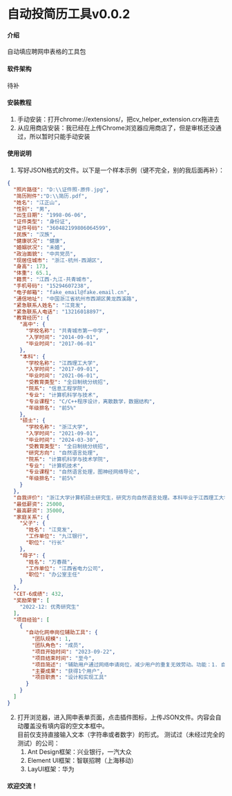 # 自动投简历工具v0.0.2

#### 介绍
自动填应聘网申表格的工具包

#### 软件架构
待补


#### 安装教程

1.  手动安装：打开chrome://extensions/，把cv_helper_extension.crx拖进去
2.  从应用商店安装：我已经在上传Chrome浏览器应用商店了，但是审核还没通过，所以暂时只能手动安装

#### 使用说明

1.  写好JSON格式的文件。以下是一个样本示例（键不完全，别的我后面再补）：
```json
{
  "照片路径": "D:\\证件照-原件.jpg",
  "简历附件":"D:\\简历.pdf",
  "姓名": "江正山",
  "性别": "男",
  "出生日期": "1998-06-06",
  "证件类型": "身份证",
  "证件号码": "360482199806064599",
  "民族": "汉族",
  "健康状况": "健康",
  "婚姻状况": "未婚",
  "政治面貌": "中共党员",
  "现居住城市": "浙江-杭州-西湖区",
  "身高": 173,
  "体重": 65.1,
  "籍贯": "江西-九江-共青城市",
  "手机号码": "15294607238",
  "电子邮箱": "fake_email@fake.email.cn",
  "通信地址": "中国浙江省杭州市西湖区黄龙西溪路",
  "紧急联系人姓名": "江竞发",
  "紧急联系人电话": "13216018897",
  "教育经历": {
    "高中": {
      "学校名称": "共青城市第一中学",
      "入学时间": "2014-09-01",
      "毕业时间": "2017-06-01"
    },
    "本科": {
      "学校名称": "江西理工大学",
      "入学时间": "2017-09-01",
      "毕业时间": "2021-06-01",
      "受教育类型": "全日制统分统招",
      "院系": "信息工程学院",
      "专业": "计算机科学与技术",
      "专业课程": "C/C++程序设计，离散数学，数据结构",
      "年级排名": "前5%"
    },
    "硕士": {
      "学校名称": "浙江大学",
      "入学时间": "2021-09-01",
      "毕业时间": "2024-03-30",
      "受教育类型": "全日制统分统招",
      "研究方向": "自然语言处理",
      "院系": "计算机科学与技术学院",
      "专业": "计算机技术",
      "专业课程": "自然语言处理，图神经网络导论",
      "年级排名": "前5%"
    }
  },
  "自我评价": "浙江大学计算机硕士研究生，研究方向自然语言处理。本科毕业于江西理工大学计算机科学与技术专业，年级排名前5%。擅长C/C++和Python编程，具备扎实的数据结构和算法基础。\n曾独立开发自动化网申岗位辅助工具，具有实际项目经验。寻求与自然语言处理或软件开发相关的职位。期望薪资范围25,000-35,000元。",
  "最低薪资": 25000,
  "最高薪资": 35000,
  "家庭关系": {
    "父子": {
      "姓名": "江竞发",
      "工作单位": "九江银行",
      "职位": "行长"
    },
    "母子": {
      "姓名": "万春薇",
      "工作单位": "江西省电力公司",
      "职位": "办公室主任"
    }
  },
  "CET-6成绩": 432,
  "奖励荣誉": [
    "2022-12: 优秀研究生"
  ],
  "项目经验": [
    {
      "自动化网申岗位辅助工具": {
        "团队规模": 1,
        "团队角色": "成员",
        "项目开始时间": "2023-09-22",
        "项目结束时间": "至今",
        "项目简述": "辅助用户通过网络申请岗位，减少用户的重复无效劳动。功能：1. 自动检索所有岗位，找到最符合用户需求的岗位。2. 自动填写申请界面的表单。",
        "主要成果": "获得1个用户",
        "项目职责": "设计和实现工具"
      }
    }
  ]
}
```
2.  打开浏览器，进入网申表单页面，点击插件图标，上传JSON文件。内容会自动覆盖没有填内容的空文本框中。  
目前仅支持直接输入文本（字符串或者数字）的形式。
测试过（未经过完全的测试）的公司：
    1. Ant Design框架：兴业银行，一汽大众
    2. Element UI框架：智联招聘（上海移动）
    3. LayUI框架：华为

#### 欢迎交流！
